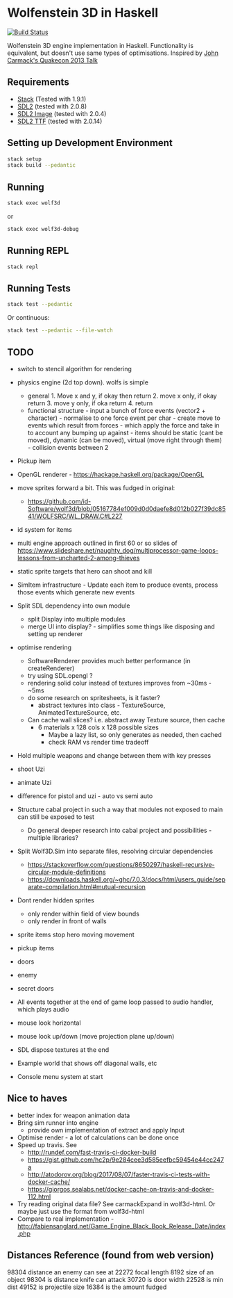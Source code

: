 # Wolfenstein 3D in Haskell

[![Build Status](https://travis-ci.org/danielholmes/wolf3d-haskell.svg?branch=master)](https://travis-ci.org/danielholmes/wolf3d-haskell)

Wolfenstein 3D engine implementation in Haskell. Functionality is equivalent, but doesn't use same types of 
optimisations. Inspired by [John Carmack's Quakecon 2013 Talk](https://youtu.be/Uooh0Y9fC_M?t=4660)


## Requirements

 - [Stack](https://www.haskellstack.org) (Tested with 1.9.1)
 - [SDL2](https://www.libsdl.org/) (tested with 2.0.8)
 - [SDL2 Image](https://www.libsdl.org/projects/SDL_image/) (tested with 2.0.4)
 - [SDL2 TTF](https://www.libsdl.org/projects/SDL_ttf/) (tested with 2.0.14)


## Setting up Development Environment

```bash
stack setup
stack build --pedantic
```


## Running

```bash
stack exec wolf3d
```

or


```bash
stack exec wolf3d-debug
```


## Running REPL

```bash
stack repl
```


## Running Tests

```bash
stack test --pedantic
```

Or continuous:

```bash
stack test --pedantic --file-watch
```


## TODO
 
 - switch to stencil algorithm for rendering
 - physics engine (2d top down).  wolfs is simple
   - general
         1. Move x and y, if okay then return
         2. move x only, if okay return
         3. move y only, if oka return
         4. return
   - functional structure
         - input a bunch of force events (vector2 + character)
         - normalise to one force event per char
         - create move to events which result from forces
             - which apply the force and take in to account any bumping up against
             - items should be static (cant be moved), dynamic (can be moved), virtual (move right through them)
         - collision events between 2
 - Pickup item
 - OpenGL renderer - https://hackage.haskell.org/package/OpenGL
 - move sprites forward a bit. This was fudged in original:
   - https://github.com/id-Software/wolf3d/blob/05167784ef009d0d0daefe8d012b027f39dc8541/WOLFSRC/WL_DRAW.C#L227
 - id system for items
 - multi engine approach outlined in first 60 or so slides of https://www.slideshare.net/naughty_dog/multiprocessor-game-loops-lessons-from-uncharted-2-among-thieves
 - static sprite targets that hero can shoot and kill
 - SimItem infrastructure - Update each item to produce events, process those events which generate new events
 - Split SDL dependency into own module
   - split Display into multiple modules
   - merge UI into display? - simplifies some things like disposing and setting up renderer
 
 - optimise rendering
   - SoftwareRenderer provides much better performance (in createRenderer)
   - try using SDL.opengl ?
   - rendering solid colur instead of textures improves from ~30ms - ~5ms
   - do some research on spritesheets, is it faster?
     - abstract textures into class - TextureSource, AnimatedTextureSource, etc.
   - Can cache wall slices? i.e. abstract away Texture source, then cache
     - 6 materials x 128 cols x 128 possible sizes
       - Maybe a lazy list, so only generates as needed, then cached
       - check RAM vs render time tradeoff
 
 - Hold multiple weapons and change between them with key presses
 - shoot Uzi
 - animate Uzi
 - difference for pistol and uzi - auto vs semi auto
 - Structure cabal project in such a way that modules not exposed to main can still be exposed to test
   - Do general deeper research into cabal project and possibilities - multiple libraries?
 - Split Wolf3D.Sim into separate files, resolving circular dependencies
   - https://stackoverflow.com/questions/8650297/haskell-recursive-circular-module-definitions
   - https://downloads.haskell.org/~ghc/7.0.3/docs/html/users_guide/separate-compilation.html#mutual-recursion 
 - Dont render hidden sprites
   - only render within field of view bounds
   - only render in front of walls
 - sprite items stop hero moving movement
 - pickup items
 - doors
 - enemy
 - secret doors
 - All events together at the end of game loop passed to audio handler, which plays audio
 - mouse look horizontal
 - mouse look up/down (move projection plane up/down)
 - SDL dispose textures at the end
 - Example world that shows off diagonal walls, etc
 - Console menu system at start


## Nice to haves

 - better index for weapon animation data
 - Bring sim runner into engine
   - provide own implementation of extract and apply Input
 - Optimise render - a lot of calculations can be done once
 - Speed up travis. See 
   - http://rundef.com/fast-travis-ci-docker-build 
   - https://gist.github.com/hc2p/9e284cee3d585eefbc59454e44cc247a
   - http://atodorov.org/blog/2017/08/07/faster-travis-ci-tests-with-docker-cache/
   - https://giorgos.sealabs.net/docker-cache-on-travis-and-docker-112.html
 - Try reading original data file? See carmackExpand in wolf3d-html. Or maybe just use the format from wolf3d-html
 - Compare to real implementation - http://fabiensanglard.net/Game_Engine_Black_Book_Release_Date/index.php
 

## Distances Reference (found from web version)

98304 distance an enemy can see at
22272 focal length
8192  size of an object
98304 is distance knife can attack
30720 is door width
22528 is min dist
49152 is projectile size
16384 is the amount fudged

